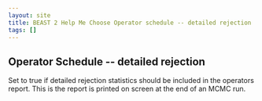 ```yaml
---
layout: site
title: BEAST 2 Help Me Choose Operator schedule -- detailed rejection
tags: []
---
```


## Operator Schedule -- detailed rejection

Set to true if detailed rejection statistics should be included in the operators report. 
This is the report is printed on screen at the end of an MCMC run.

